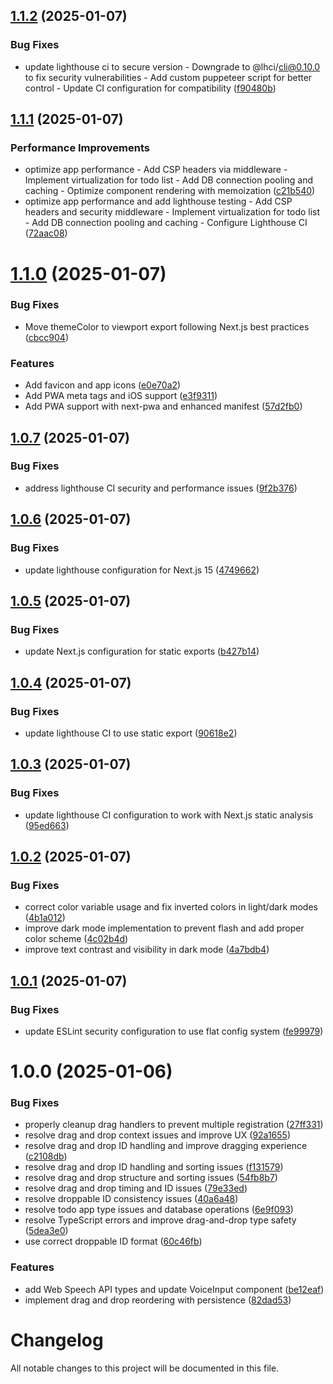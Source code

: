 ## [1.1.2](https://github.com/chrisknu/brutalist_todo/compare/v1.1.1...v1.1.2) (2025-01-07)


### Bug Fixes

* update lighthouse ci to secure version - Downgrade to @lhci/cli@0.10.0 to fix security vulnerabilities - Add custom puppeteer script for better control - Update CI configuration for compatibility ([f90480b](https://github.com/chrisknu/brutalist_todo/commit/f90480b34ce5611ffb319d2e04be261685f427f6))

## [1.1.1](https://github.com/chrisknu/brutalist_todo/compare/v1.1.0...v1.1.1) (2025-01-07)


### Performance Improvements

* optimize app performance - Add CSP headers via middleware - Implement virtualization for todo list - Add DB connection pooling and caching - Optimize component rendering with memoization ([c21b540](https://github.com/chrisknu/brutalist_todo/commit/c21b540e037e32f99206237d5973cc205235f75b))
* optimize app performance and add lighthouse testing - Add CSP headers and security middleware - Implement virtualization for todo list - Add DB connection pooling and caching - Configure Lighthouse CI ([72aac08](https://github.com/chrisknu/brutalist_todo/commit/72aac086281976dca65e4eaef63f15add8cb6ebb))

# [1.1.0](https://github.com/chrisknu/brutalist_todo/compare/v1.0.7...v1.1.0) (2025-01-07)


### Bug Fixes

* Move themeColor to viewport export following Next.js best practices ([cbcc904](https://github.com/chrisknu/brutalist_todo/commit/cbcc90471d238d237f8b4d34a3c9c6fe161b4629))


### Features

* Add favicon and app icons ([e0e70a2](https://github.com/chrisknu/brutalist_todo/commit/e0e70a22fa3bbadbea7a8b6ee8707a9b1d9fefb0))
* Add PWA meta tags and iOS support ([e3f9311](https://github.com/chrisknu/brutalist_todo/commit/e3f9311eeb740f8ccca5cca352b09dc0c2796db2))
* Add PWA support with next-pwa and enhanced manifest ([57d2fb0](https://github.com/chrisknu/brutalist_todo/commit/57d2fb0cfc4fa663570747a323f9d15352463356))

## [1.0.7](https://github.com/chrisknu/brutalist_todo/compare/v1.0.6...v1.0.7) (2025-01-07)


### Bug Fixes

* address lighthouse CI security and performance issues ([9f2b376](https://github.com/chrisknu/brutalist_todo/commit/9f2b37643363125ef5a455bb1f98e9db639b0512))

## [1.0.6](https://github.com/chrisknu/brutalist_todo/compare/v1.0.5...v1.0.6) (2025-01-07)


### Bug Fixes

* update lighthouse configuration for Next.js 15 ([4749662](https://github.com/chrisknu/brutalist_todo/commit/4749662332254c17b631da480696659fab67d927))

## [1.0.5](https://github.com/chrisknu/brutalist_todo/compare/v1.0.4...v1.0.5) (2025-01-07)


### Bug Fixes

* update Next.js configuration for static exports ([b427b14](https://github.com/chrisknu/brutalist_todo/commit/b427b14cb9a28428b0fd1b7ebfad4db9b3365e91))

## [1.0.4](https://github.com/chrisknu/brutalist_todo/compare/v1.0.3...v1.0.4) (2025-01-07)


### Bug Fixes

* update lighthouse CI to use static export ([90618e2](https://github.com/chrisknu/brutalist_todo/commit/90618e2761b5e0a3b0b0207cae176239ef998388))

## [1.0.3](https://github.com/chrisknu/brutalist_todo/compare/v1.0.2...v1.0.3) (2025-01-07)


### Bug Fixes

* update lighthouse CI configuration to work with Next.js static analysis ([95ed663](https://github.com/chrisknu/brutalist_todo/commit/95ed663e2124c7db034f16dce97612b7edb73953))

## [1.0.2](https://github.com/chrisknu/brutalist_todo/compare/v1.0.1...v1.0.2) (2025-01-07)


### Bug Fixes

* correct color variable usage and fix inverted colors in light/dark modes ([4b1a012](https://github.com/chrisknu/brutalist_todo/commit/4b1a01286fb02a227704a59cc1913a03f2a18686))
* improve dark mode implementation to prevent flash and add proper color scheme ([4c02b4d](https://github.com/chrisknu/brutalist_todo/commit/4c02b4d23a23cebbc18cd9600fa35945905260f3))
* improve text contrast and visibility in dark mode ([4a7bdb4](https://github.com/chrisknu/brutalist_todo/commit/4a7bdb44e057eb491a8f5ffd39a5daeca36e2c7c))

## [1.0.1](https://github.com/chrisknu/brutalist_todo/compare/v1.0.0...v1.0.1) (2025-01-07)


### Bug Fixes

* update ESLint security configuration to use flat config system ([fe99979](https://github.com/chrisknu/brutalist_todo/commit/fe999798ea4807aeaa800c9de72ae948cec681b3))

# 1.0.0 (2025-01-06)


### Bug Fixes

* properly cleanup drag handlers to prevent multiple registration ([27ff331](https://github.com/chrisknu/brutalist_todo/commit/27ff3313b1f5754762899b6e9395dbf352b4ab58))
* resolve drag and drop context issues and improve UX ([92a1655](https://github.com/chrisknu/brutalist_todo/commit/92a1655c51dd227bbc048e74c0b948371b9cb20d))
* resolve drag and drop ID handling and improve dragging experience ([c2108db](https://github.com/chrisknu/brutalist_todo/commit/c2108db0b6ee9a177644a2e16ea77012fd826e2e))
* resolve drag and drop ID handling and sorting issues ([f131579](https://github.com/chrisknu/brutalist_todo/commit/f131579b93020ca1c84631cf100044d022d85468))
* resolve drag and drop structure and sorting issues ([54fb8b7](https://github.com/chrisknu/brutalist_todo/commit/54fb8b7ae5e4408e5e6f6e241411c949c66bae87))
* resolve drag and drop timing and ID issues ([79e33ed](https://github.com/chrisknu/brutalist_todo/commit/79e33edd76b09ed2f2b10a96a3ae51dd1e64657f))
* resolve droppable ID consistency issues ([40a6a48](https://github.com/chrisknu/brutalist_todo/commit/40a6a48c220ebc68e11745c8cb523d59ee029147))
* resolve todo app type issues and database operations ([6e9f093](https://github.com/chrisknu/brutalist_todo/commit/6e9f093d8897052848166128711d7b0cfc7a4a3c))
* resolve TypeScript errors and improve drag-and-drop type safety ([5dea3e0](https://github.com/chrisknu/brutalist_todo/commit/5dea3e070cc9dde6d6736b170ac4597640ad9b70))
* use correct droppable ID format ([60c46fb](https://github.com/chrisknu/brutalist_todo/commit/60c46fb37523c3747efc47050703135857acde40))


### Features

* add Web Speech API types and update VoiceInput component ([be12eaf](https://github.com/chrisknu/brutalist_todo/commit/be12eaf0fc063944c14c7bc892c8e173d5404736))
* implement drag and drop reordering with persistence ([82dad53](https://github.com/chrisknu/brutalist_todo/commit/82dad5333b83ae764b85904baf658731662a7b74))

# Changelog

All notable changes to this project will be documented in this file.
